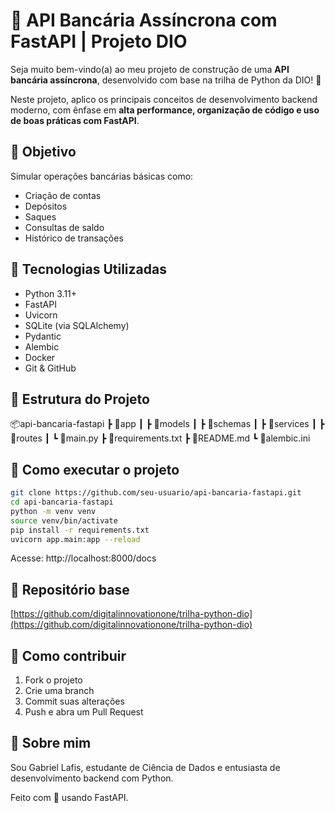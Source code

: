 # 🏦 API Bancária Assíncrona com FastAPI | Projeto DIO

Seja muito bem-vindo(a) ao meu projeto de construção de uma **API bancária assíncrona**, desenvolvido com base na trilha de Python da DIO! 🚀

Neste projeto, aplico os principais conceitos de desenvolvimento backend moderno, com ênfase em **alta performance, organização de código e uso de boas práticas com FastAPI**.

## 🎯 Objetivo

Simular operações bancárias básicas como:
- Criação de contas
- Depósitos
- Saques
- Consultas de saldo
- Histórico de transações

## 🧪 Tecnologias Utilizadas

- Python 3.11+
- FastAPI
- Uvicorn
- SQLite (via SQLAlchemy)
- Pydantic
- Alembic
- Docker
- Git & GitHub

## 📁 Estrutura do Projeto

📦api-bancaria-fastapi
 ┣ 📂app
 ┃ ┣ 📂models
 ┃ ┣ 📂schemas
 ┃ ┣ 📂services
 ┃ ┣ 📂routes
 ┃ ┗ 📜main.py
 ┣ 📜requirements.txt
 ┣ 📜README.md
 ┗ 📜alembic.ini

## 🚀 Como executar o projeto

```bash
git clone https://github.com/seu-usuario/api-bancaria-fastapi.git
cd api-bancaria-fastapi
python -m venv venv
source venv/bin/activate
pip install -r requirements.txt
uvicorn app.main:app --reload
```

Acesse: http://localhost:8000/docs

## 🔗 Repositório base

[https://github.com/digitalinnovationone/trilha-python-dio](https://github.com/digitalinnovationone/trilha-python-dio)

## 🤝 Como contribuir

1. Fork o projeto
2. Crie uma branch
3. Commit suas alterações
4. Push e abra um Pull Request

## 🧠 Sobre mim

Sou Gabriel Lafis, estudante de Ciência de Dados e entusiasta de desenvolvimento backend com Python.

Feito com 💙 usando FastAPI.
